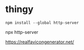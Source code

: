 # thingy

```
npm install --global http-server
```

npx http-server

https://realfavicongenerator.net/
